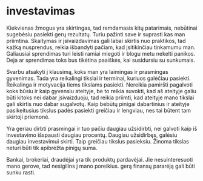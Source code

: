 # investavimas

Kiekvienas žmogus yra skirtingas, tad remdamasis kitų patarimais, nebūtinai sugebėsiu pasiekti gerų rezultatų. Turiu pažinti save ir suprasti kas man priimtina. Skaitymas ir įsivaizdavimas gali labai skirtis nuo praktikos, tad kažką nusprendus, reikia išbandyti pačiam, kad įsitikinčiau tinkamumu man. Galiausiai sprendimas turi leisti ramiai miegoti ir blogu metu nekelti panikos. Deja ar sprendimas toks bus tikėtina paaiškės, kai susidursiu su sunkumais.

Svarbu atsakyti į klausimą, koks man yra laimingas ir prasmingas gyvenimas. Tada yra reikalingi tikslai ir terminai, kuriuos galėčiau pasiekti. Reikalinga ir motyvacija tiems tikslams pasiekti. Nereikia pamiršti pagalvoti koks būsiu ir kaip gyvensiu ateityje, be to reikia suvokti, kad aš ateityje galiu būti kitoks nei dabar įsivaizduoju, tad reikia priimti, kad ateityje mano tikslai gali skirtis nuo dabar sugalvotų. Kaip bebūtų pinigai dabartinius ir ateityje pasikeitusius tikslus padės pasiekti greičiau ir lengviau, nes tai būtent tam skirtoji priemonė.

Yra geriau dirbti prasmingai ir tuo pačiu daugiau užsidirbti, nei galvoti kaip iš investavimo išspausti daugiau procentų. Daugiau užsidirbęs, galėsiu daugiau investavimui skirti. Taip greičiau tikslus pasieksiu. Žinoma tikslas neturi būti tik apibrėžta pinigų suma.

Bankai, brokeriai, draudėjai yra tik produktų pardavėjai. Jie nesuinteresuoti mano gerove, tad nesigilins į mano poreikius. gerą finansų pararėją gali būti sunku rasti.
